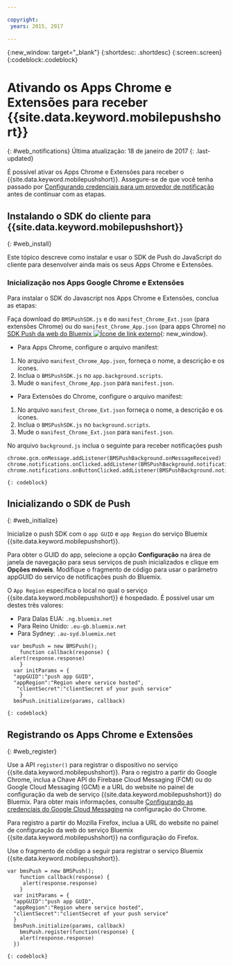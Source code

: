 ```yaml
---

copyright:
 years: 2015, 2017

---
```


{:new_window: target="_blank"}
{:shortdesc: .shortdesc}
{:screen:.screen}
{:codeblock:.codeblock}

# Ativando os Apps Chrome e Extensões para receber {{site.data.keyword.mobilepushshort}}
{: #web_notifications}
Última atualização: 18 de janeiro de 2017
{: .last-updated}

É possível ativar os Apps Chrome e Extensões para receber o {{site.data.keyword.mobilepushshort}}. Assegure-se de que você tenha passado por [Configurando credenciais para um provedor de notificação](t__main_push_config_provider.html) antes de continuar com as etapas.

## Instalando o SDK do cliente para {{site.data.keyword.mobilepushshort}}
{: #web_install}

Este tópico descreve como instalar e usar o SDK de Push do JavaScript do cliente para desenvolver ainda mais os seus Apps Chrome e Extensões.

### Inicialização nos Apps Google Chrome e Extensões

Para instalar o SDK do Javascript nos Apps Chrome e Extensões, conclua as etapas:

Faça download do `BMSPushSDK.js` e do `manifest_Chrome_Ext.json` (para extensões Chrome) ou do `manifest_Chrome_App.json` (para apps Chrome) no [SDK Push da web do Bluemix ![Ícone de link externo](../../icons/launch-glyph.svg "External link icon")](https://codeload.github.com/ibm-bluemix-mobile-services/bms-clientsdk-javascript-webpush/zip/master){: new_window}.



- Para Apps Chrome, configure o arquivo manifest:
 1. No arquivo `manifest_Chrome_App.json`, forneça o nome, a descrição e os ícones.
 2. Inclua o `BMSPushSDK.js` no `app.background.scripts`.
 3. Mude o `manifest_Chrome_App.json` para `manifest.json`.

- Para Extensões do Chrome, configure o arquivo manifest:
 1. No arquivo `manifest_Chrome_Ext.json` forneça o nome, a descrição e os ícones.
 2. Inclua o `BMSPushSDK.js` no `background.scripts`.
 3. Mude o `manifest_Chrome_Ext.json` para `manifest.json`.

No arquivo `background.js` inclua o seguinte para receber notificações push 
```
chrome.gcm.onMessage.addListener(BMSPushBackground.onMessageReceived)
chrome.notifications.onClicked.addListener(BMSPushBackground.notification_onClicked);
chrome.notifications.onButtonClicked.addListener(BMSPushBackground.notifiation_buttonClicked); 
```
	{: codeblock}



## Inicializando o SDK de Push 
{: #web_initialize}

Inicialize o push SDK com o `app GUID` e `app Region` do serviço Bluemix {{site.data.keyword.mobilepushshort}}.  

Para obter o GUID do app, selecione a opção **Configuração** na área de janela de navegação para seus serviços de push inicializados e clique em **Opções móveis**. Modifique o fragmento de código para usar o parâmetro appGUID do serviço de notificações push do Bluemix.

O `App Region` especifica o local no qual o serviço {{site.data.keyword.mobilepushshort}} é hospedado. É possível usar um destes três valores:

 - Para Dalas EUA:	 `.ng.bluemix.net`
 - Para Reino Unido:			 `.eu-gb.bluemix.net`
 - Para Sydney:		 `.au-syd.bluemix.net`

```
 var bmsPush = new BMSPush();
    function callback(response) {
 alert(response.response)
    }
  var initParams = {
  "appGUID":"push app GUID",
  "appRegion":"Region where service hosted",
   "clientSecret":"clientSecret of your push service"
    }
  bmsPush.initialize(params, callback)
```
	{: codeblock}

## Registrando os Apps Chrome e Extensões
{: #web_register}

Use a API `register()` para registrar o dispositivo no serviço
{{site.data.keyword.mobilepushshort}}. Para o registro a partir do Google Chrome, inclua a Chave API do Firebase Cloud Messaging (FCM) ou do Google Cloud
Messaging (GCM) e a URL do website no painel de configuração da web de serviço {{site.data.keyword.mobilepushshort}} do Bluemix. Para obter mais informações, consulte [Configurando as credenciais do Google Cloud Messaging](t_push_provider_android.html) na configuração do Chrome.

Para registro a partir do Mozilla Firefox, inclua a URL do website no painel de configuração da web do serviço Bluemix {{site.data.keyword.mobilepushshort}} na configuração do Firefox.

Use o fragmento de código a seguir para registrar o serviço Bluemix
{{site.data.keyword.mobilepushshort}}.
```
var bmsPush = new BMSPush();
    function callback(response) {
     alert(response.response)
    }
  var initParams = {
  "appGUID":"push app GUID",
  "appRegion":"Region where service hosted",
  "clientSecret":"clientSecret of your push service"
  }
  bmsPush.initialize(params, callback)
    bmsPush.register(function(response) {
    alert(response.response)
  })
```
    {: codeblock}





